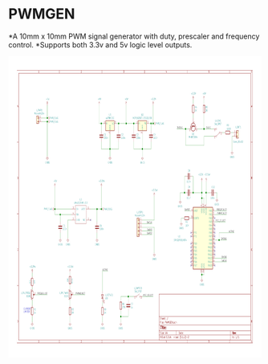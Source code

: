 # PWMGEN
*A 10mm x 10mm PWM signal generator with duty, prescaler and frequency control. 
*Supports both 3.3v and 5v logic level outputs.

<img src="HW/PWMGEN/DOCS/PWMGEN.svg" width=1000 height=600> 

